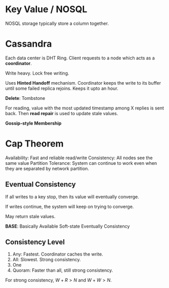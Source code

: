 # Key Value / NOSQL

NOSQL storage typically store a column together.

# Cassandra

Each data center is DHT Ring. Client requests to a node which acts as a **coordinator**.

Write heavy. Lock free writing.

Uses **Hinted Handoff** mechanism. Coordinator keeps the write to its buffer until some failed replica rejoins. Keeps it upto an hour.

**Delete**: Tombstone

For reading, value with the most updated timestamp among X replies is sent back. Then **read repair** is used to update stale values.

**Gossip-style Membership**

# Cap Theorem

Availability: Fast and reliable read/write
Consistency: All nodes see the same value
Partition Tolerance: System can continue to work even when they are separated by network partition.

## Eventual Consistency

If all writes to a key stop, then its value will eventually converge.

If writes continue, the system will keep on trying to converge.

May return stale values.

**BASE**: Basically Available Soft-state Eventually Consistency

## Consistency Level

1. Any: Fastest. Coordinator caches the write.
1. All: Slowest. Strong consistency.
1. One
1. Quoram: Faster than all, still strong consistency.


For strong consistency, $W + R > N$ and $W + W > N$.

 
